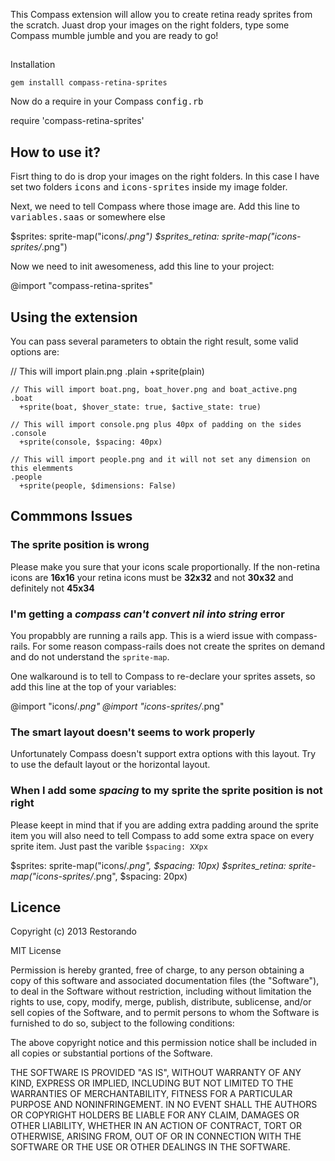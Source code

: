 This Compass extension will allow you to create retina ready sprites from the scratch. Juast drop your images on the right folders, type some Compass mumble jumble and you are ready to go!

##
  Installation

    gem installl compass-retina-sprites

Now do a require in your Compass <kbd>config.rb</kbd>

  require 'compass-retina-sprites'

## How to use it?

Fisrt thing to do is drop your images on the right folders. In this case I have set two folders <kbd>icons</kbd> and <kbd>icons-sprites</kbd> inside my image folder.

Next, we need to tell Compass where those image are. Add this line to <kbd>variables.saas</kbd> or somewhere else

  $sprites:        sprite-map("icons/*.png")
    $sprites_retina: sprite-map("icons-sprites/*.png")


Now we need to init awesomeness, add this line to your project:

  @import "compass-retina-sprites"

## Using the extension

You can pass several parameters to obtain the right result, some valid options are:

  // This will import plain.png
    .plain
      +sprite(plain)

    // This will import boat.png, boat_hover.png and boat_active.png
    .boat
      +sprite(boat, $hover_state: true, $active_state: true)

    // This will import console.png plus 40px of padding on the sides
    .console
      +sprite(console, $spacing: 40px)

    // This will import people.png and it will not set any dimension on this elemments
    .people
      +sprite(people, $dimensions: False)

## Commmons Issues

### The sprite position is wrong

Please make you sure that your icons scale proportionally. If the non-retina icons are **16x16** your retina icons must be **32x32** and not **30x32** and definitely not **45x34**

### I'm getting a _compass can't convert nil into string_ error

You propabbly are running a rails app. This is a wierd issue with compass-rails. For some reason compass-rails does not create the sprites on demand and do not understand the `sprite-map`.

One walkaround is to tell to Compass to re-declare your sprites assets, so add this line at the top of your variables:

  @import "icons/*.png"
    @import "icons-sprites/*.png"

### The smart layout doesn't seems to work properly

Unfortunately Compass doesn't support extra options with this layout. Try to use the default layout or the horizontal layout.

### When I add some _spacing_ to my sprite the sprite position is not right

Please keept in mind that if you are adding extra padding around the sprite item you will also need to tell Compass to add some extra space on every sprite item. Just past the varible `$spacing: XXpx`

  $sprites:        sprite-map("icons/*.png", $spacing: 10px)
    $sprites_retina: sprite-map("icons-sprites/*.png", $spacing: 20px)

## Licence

Copyright (c) 2013 Restorando

MIT License

Permission is hereby granted, free of charge, to any person obtaining a copy of this software and associated documentation files (the "Software"), to deal in the Software without restriction, including without limitation the rights to use, copy, modify, merge, publish, distribute, sublicense, and/or sell copies of the Software, and to permit persons to whom the Software is furnished to do so, subject to the following conditions:

The above copyright notice and this permission notice shall be included in all copies or substantial portions of the Software.

THE SOFTWARE IS PROVIDED "AS IS", WITHOUT WARRANTY OF ANY KIND, EXPRESS OR IMPLIED, INCLUDING BUT NOT LIMITED TO THE WARRANTIES OF MERCHANTABILITY, FITNESS FOR A PARTICULAR PURPOSE AND NONINFRINGEMENT. IN NO EVENT SHALL THE AUTHORS OR COPYRIGHT HOLDERS BE LIABLE FOR ANY CLAIM, DAMAGES OR OTHER LIABILITY, WHETHER IN AN ACTION OF CONTRACT, TORT OR OTHERWISE, ARISING FROM, OUT OF OR IN CONNECTION WITH THE SOFTWARE OR THE USE OR OTHER DEALINGS IN THE SOFTWARE.
